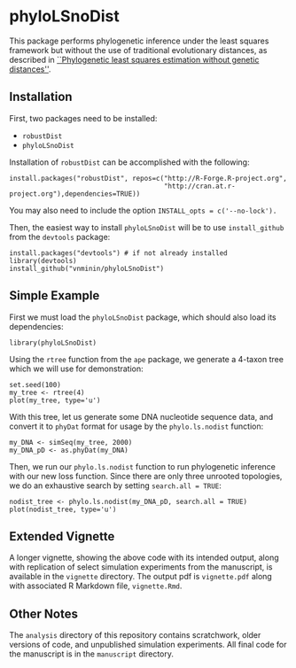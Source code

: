 # phyloLSnoDist
This package performs phylogenetic inference under the least squares framework but without the use of traditional evolutionary distances, as described in [``Phylogenetic least squares estimation without genetic distances''](https://arxiv.org/abs/2311.12717).

## Installation
First, two packages need to be installed: 

  - `robustDist` 
  - `phyloLSnoDist`
  

Installation of `robustDist` can be accomplished with the following:
```
install.packages("robustDist", repos=c("http://R-Forge.R-project.org",
                                       "http://cran.at.r-project.org"),dependencies=TRUE))
```
You may also need to include the option `INSTALL_opts = c('--no-lock').`

Then, the easiest way to install `phyloLSnoDist` will be to use `install_github` from the `devtools` package:

```
install.packages("devtools") # if not already installed
library(devtools)
install_github("vnminin/phyloLSnoDist")
```


## Simple Example
First we must load the `phyloLSnoDist` package, which should also load its dependencies:
```
library(phyloLSnoDist)
```

Using the `rtree` function from the `ape` package, we generate a 4-taxon tree which we will use for demonstration:
```
set.seed(100)
my_tree <- rtree(4)
plot(my_tree, type='u')
```

With this tree, let us generate some DNA nucleotide sequence data, and convert it to `phyDat` format for usage by the `phylo.ls.nodist` function:
```
my_DNA <- simSeq(my_tree, 2000)
my_DNA_pD <- as.phyDat(my_DNA)
```

Then, we run our `phylo.ls.nodist` function to run phylogenetic inference with our new loss function. Since there are only three unrooted topologies, we do an exhaustive search by setting `search.all = TRUE`:
```
nodist_tree <- phylo.ls.nodist(my_DNA_pD, search.all = TRUE)
plot(nodist_tree, type='u')
```


## Extended Vignette
A longer vignette, showing the above code with its intended output, along with replication of select simulation experiments from the manuscript, is available in the `vignette` directory. The output pdf is `vignette.pdf` along with associated R Markdown file, `vignette.Rmd`.

## Other Notes
The `analysis` directory of this repository contains scratchwork, older versions of code, and unpublished simulation experiments. All final code for the manuscript is in the `manuscript` directory. 
